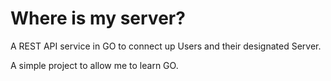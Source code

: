 # Where is my server?

A REST API service in GO to connect up Users and their designated Server.

A simple project to allow me to learn GO. 
